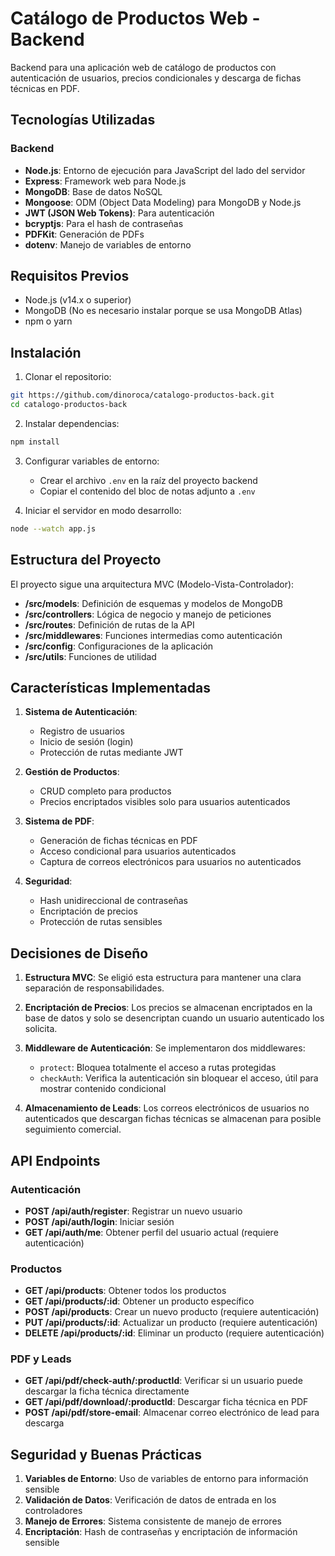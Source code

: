 # Catálogo de Productos Web - Backend

Backend para una aplicación web de catálogo de productos con autenticación de usuarios, precios condicionales y descarga de fichas técnicas en PDF.

## Tecnologías Utilizadas

### Backend
- **Node.js**: Entorno de ejecución para JavaScript del lado del servidor
- **Express**: Framework web para Node.js
- **MongoDB**: Base de datos NoSQL
- **Mongoose**: ODM (Object Data Modeling) para MongoDB y Node.js
- **JWT (JSON Web Tokens)**: Para autenticación
- **bcryptjs**: Para el hash de contraseñas
- **PDFKit**: Generación de PDFs
- **dotenv**: Manejo de variables de entorno

## Requisitos Previos

- Node.js (v14.x o superior)
- MongoDB (No es necesario instalar porque se usa MongoDB Atlas)
- npm o yarn

## Instalación

1. Clonar el repositorio:
```bash
git https://github.com/dinoroca/catalogo-productos-back.git
cd catalogo-productos-back
```

2. Instalar dependencias:
```bash
npm install
```

3. Configurar variables de entorno:
   - Crear el archivo `.env` en la raíz del proyecto backend
   - Copiar el contenido del bloc de notas adjunto a `.env`

4. Iniciar el servidor en modo desarrollo:
```bash
node --watch app.js
```

## Estructura del Proyecto

El proyecto sigue una arquitectura MVC (Modelo-Vista-Controlador):

- **/src/models**: Definición de esquemas y modelos de MongoDB
- **/src/controllers**: Lógica de negocio y manejo de peticiones
- **/src/routes**: Definición de rutas de la API
- **/src/middlewares**: Funciones intermedias como autenticación
- **/src/config**: Configuraciones de la aplicación
- **/src/utils**: Funciones de utilidad

## Características Implementadas

1. **Sistema de Autenticación**:
   - Registro de usuarios
   - Inicio de sesión (login)
   - Protección de rutas mediante JWT

2. **Gestión de Productos**:
   - CRUD completo para productos
   - Precios encriptados visibles solo para usuarios autenticados

3. **Sistema de PDF**:
   - Generación de fichas técnicas en PDF
   - Acceso condicional para usuarios autenticados
   - Captura de correos electrónicos para usuarios no autenticados

4. **Seguridad**:
   - Hash unidireccional de contraseñas
   - Encriptación de precios
   - Protección de rutas sensibles

## Decisiones de Diseño

1. **Estructura MVC**: Se eligió esta estructura para mantener una clara separación de responsabilidades.

2. **Encriptación de Precios**: Los precios se almacenan encriptados en la base de datos y solo se desencriptan cuando un usuario autenticado los solicita.

3. **Middleware de Autenticación**: Se implementaron dos middlewares:
   - `protect`: Bloquea totalmente el acceso a rutas protegidas
   - `checkAuth`: Verifica la autenticación sin bloquear el acceso, útil para mostrar contenido condicional

4. **Almacenamiento de Leads**: Los correos electrónicos de usuarios no autenticados que descargan fichas técnicas se almacenan para posible seguimiento comercial.

## API Endpoints

### Autenticación
- **POST /api/auth/register**: Registrar un nuevo usuario
- **POST /api/auth/login**: Iniciar sesión
- **GET /api/auth/me**: Obtener perfil del usuario actual (requiere autenticación)

### Productos
- **GET /api/products**: Obtener todos los productos
- **GET /api/products/:id**: Obtener un producto específico
- **POST /api/products**: Crear un nuevo producto (requiere autenticación)
- **PUT /api/products/:id**: Actualizar un producto (requiere autenticación)
- **DELETE /api/products/:id**: Eliminar un producto (requiere autenticación)

### PDF y Leads
- **GET /api/pdf/check-auth/:productId**: Verificar si un usuario puede descargar la ficha técnica directamente
- **GET /api/pdf/download/:productId**: Descargar ficha técnica en PDF
- **POST /api/pdf/store-email**: Almacenar correo electrónico de lead para descarga

## Seguridad y Buenas Prácticas

1. **Variables de Entorno**: Uso de variables de entorno para información sensible
2. **Validación de Datos**: Verificación de datos de entrada en los controladores
3. **Manejo de Errores**: Sistema consistente de manejo de errores
4. **Encriptación**: Hash de contraseñas y encriptación de información sensible